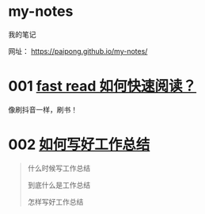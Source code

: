 # my-notes
我的笔记

网址： https://paipong.github.io/my-notes/

# 001 [fast read 如何快速阅读？](https://github.com/paipong/my-notes/blob/master/fast%20reading.md)

像刷抖音一样，刷书！

# 002 [如何写好工作总结](https://github.com/paipong/my-notes/blob/master/How%20to%20write%20%20work%20summary.md)
> 什么时候写工作总结
>
> 到底什么是工作总结
>
> 怎样写好工作总结
